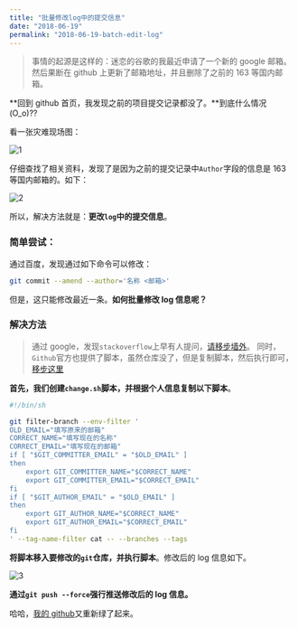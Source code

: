 ```yaml
---
title: "批量修改log中的提交信息"
date: "2018-06-19"
permalink: "2018-06-19-batch-edit-log"
---
```


> 事情的起源是这样的：迷恋的谷歌的我最近申请了一个新的 google 邮箱。然后果断在 github 上更新了邮箱地址，并且删除了之前的 163 等国内邮箱。

**回到 github 首页，我发现之前的项目提交记录都没了。**到底什么情况(O_o)??

看一张灾难现场图：

![1](/images/Git/Git修改log中的提交信息/1.png)

仔细查找了相关资料，发现了是因为之前的提交记录中`Author`字段的信息是 163 等国内邮箱的。如下：

![2](/images/Git/Git修改log中的提交信息/2.png)

所以，解决方法就是：**更改`log`中的提交信息**。

### 简单尝试：

通过百度，发现通过如下命令可以修改：

```sh
git commit --amend --author='名称 <邮箱>'
```

但是，这只能修改最近一条。**如何批量修改 log 信息呢？**

### 解决方法

> 通过 google，发现`stackoverflow`上早有人提问，[请移步墙外](https://stackoverflow.com/questions/750172/how-to-change-the-author-and-committer-name-and-e-mail-of-multiple-commits-in-gi?rq=1)。
> 同时，`Github`官方也提供了脚本，虽然仓库没了，但是复制脚本，然后执行即可，[移步这里](https://help.github.com/articles/changing-author-info/)

**首先，我们创建`change.sh`脚本，并根据个人信息复制以下脚本**。

```sh
#!/bin/sh

git filter-branch --env-filter '
OLD_EMAIL="填写原来的邮箱"
CORRECT_NAME="填写现在的名称"
CORRECT_EMAIL="填写现在的邮箱"
if [ "$GIT_COMMITTER_EMAIL" = "$OLD_EMAIL" ]
then
    export GIT_COMMITTER_NAME="$CORRECT_NAME"
    export GIT_COMMITTER_EMAIL="$CORRECT_EMAIL"
fi
if [ "$GIT_AUTHOR_EMAIL" = "$OLD_EMAIL" ]
then
    export GIT_AUTHOR_NAME="$CORRECT_NAME"
    export GIT_AUTHOR_EMAIL="$CORRECT_EMAIL"
fi
' --tag-name-filter cat -- --branches --tags
```

**将脚本移入要修改的`git`仓库，并执行脚本**。修改后的 log 信息如下。

![3](/images/Git/Git修改log中的提交信息/3.png)

**通过`git push --force`强行推送修改后的 log 信息。**

哈哈，[我的 github](https://github.com/dongyuanxin/markdown-static)又重新绿了起来。

